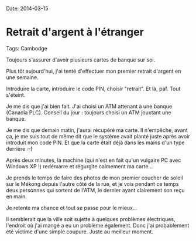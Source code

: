 Date: 2014-03-15
# Retrait d'argent à l'étranger
Tags: Cambodge

Toujours s'assurer d'avoir plusieurs cartes de banque sur soi.

Plus tôt aujourd'hui, j'ai tenté d'effectuer mon premier retrait d'argent en une semaine.

Introduire la carte, introduire le code PIN, choisir "retrait". Et là, paf. Tout s'éteint.

Je me dis que j'ai bien fait. J'ai choisi un ATM attenant à une banque (Canadia PLC). Conseil du jour : toujours choisi un ATM jouxtant une banque.

Je me dis que demain matin, j'aurai récupéré ma carte. Il n'empêche, avant ça, je me suis tout de même dit que le système avait planté juste après avoir introduit mon code PIN. Et que la carte était déjà dans les mains d'un type derrière :-)

Après deux minutes, la machine (qui n'est en fait qu'un vulgaire PC avec Windows XP !) redémarre et régurgite calmement ma carte...

Je prends le temps de faire des photos de mon premier coucher de soleil sur le Mékong depuis l'autre côté de la rue, et je vois pendant ce temps deux personnes qui sortent de l'ATM, le dernier ayant clairement son reçu en main.

Je retente ma chance et tout se passe pour le mieux...

Il semblerait que la ville soit sujette à quelques problèmes électriques, l'endroit où j'ai mangé a eu un problème également. Donc j'ai probablement été victime d'une simple coupure. Juste au meilleur moment.
